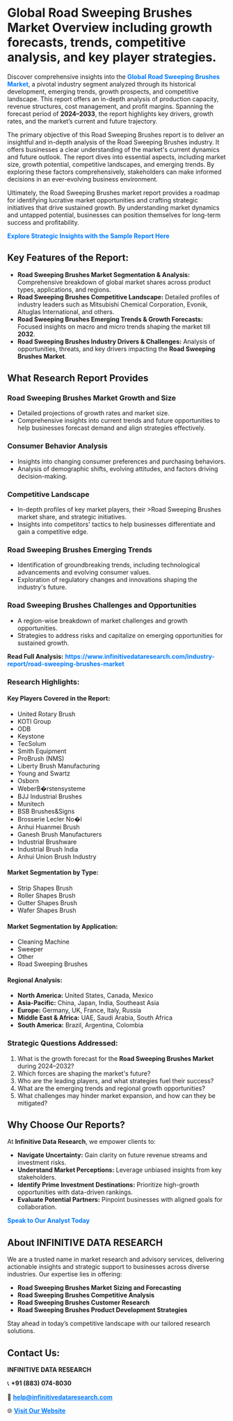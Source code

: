 <h1>Global Road Sweeping Brushes Market Overview including growth forecasts, trends, competitive analysis, and key player strategies.</h1>
<p>
Discover comprehensive insights into the 
<a href="https://www.infinitivedataresearch.com/industry-report/road-sweeping-brushes-market" rel="dofollow" style="color: #007BFF; text-decoration: none;"><strong>Global Road Sweeping Brushes Market</strong></a>, a pivotal industry segment analyzed through its historical development, emerging trends, growth prospects, and competitive landscape. This report offers an in-depth analysis of production capacity, revenue structures, cost management, and profit margins. Spanning the forecast period of <strong>2024–2033</strong>, the report highlights key drivers, growth rates, and the market’s current and future trajectory.
</p>
<p>
The primary objective of this Road Sweeping Brushes report is to deliver an insightful and in-depth analysis of the Road Sweeping Brushes industry. It offers businesses a clear understanding of the market's current dynamics and future outlook. The report dives into essential aspects, including market size, growth potential, competitive landscapes, and emerging trends. By exploring these factors comprehensively, stakeholders can make informed decisions in an ever-evolving business environment.
</p>
<p>
Ultimately, the Road Sweeping Brushes market report provides a roadmap for identifying lucrative market opportunities and crafting strategic initiatives that drive sustained growth. By understanding market dynamics and untapped potential, businesses can position themselves for long-term success and profitability.
</p>
<p>
<a href="https://www.infinitivedataresearch.com/request-sample/reportId=107821" style="color: #007BFF; text-decoration: none;"><strong>Explore Strategic Insights with the Sample Report Here</strong></a>
</p>

<h2>Key Features of the Report:</h2>
<ul>
<li><strong>Road Sweeping Brushes Market Segmentation & Analysis:</strong> Comprehensive breakdown of global market shares across product types, applications, and regions.</li>
<li><strong>Road Sweeping Brushes Competitive Landscape:</strong> Detailed profiles of industry leaders such as Mitsubishi Chemical Corporation, Evonik, Altuglas International, and others.</li>
<li><strong>Road Sweeping Brushes Emerging Trends & Growth Forecasts:</strong> Focused insights on macro and micro trends shaping the market till <strong>2032</strong>.</li>
<li><strong>Road Sweeping Brushes Industry Drivers & Challenges:</strong> Analysis of opportunities, threats, and key drivers impacting the <strong>Road Sweeping Brushes Market</strong>.</li>
</ul>

<h2>What Research Report Provides</h2>
<h3>Road Sweeping Brushes Market Growth and Size</h3>
<ul>
<li>Detailed projections of growth rates and market size.</li>
<li>Comprehensive insights into current trends and future opportunities to help businesses forecast demand and align strategies effectively.</li>
</ul>

<h3>Consumer Behavior Analysis</h3>
<ul>
<li>Insights into changing consumer preferences and purchasing behaviors.</li>
<li>Analysis of demographic shifts, evolving attitudes, and factors driving decision-making.</li>
</ul>

<h3>Competitive Landscape</h3>
<ul>
<li>In-depth profiles of key market players, their >Road Sweeping Brushes market share, and strategic initiatives.</li>
<li>Insights into competitors' tactics to help businesses differentiate and gain a competitive edge.</li>
</ul>

<h3>Road Sweeping Brushes Emerging Trends</h3>
<ul>
<li>Identification of groundbreaking trends, including technological advancements and evolving consumer values.</li>
<li>Exploration of regulatory changes and innovations shaping the industry's future.</li>
</ul>

<h3>Road Sweeping Brushes Challenges and Opportunities</h3>
<ul>
<li>A region-wise breakdown of market challenges and growth opportunities.</li>
<li>Strategies to address risks and capitalize on emerging opportunities for sustained growth.</li>
</ul>
<p><strong>Read Full Analysis:</strong> <a href="https://www.infinitivedataresearch.com/industry-report/road-sweeping-brushes-market" rel="dofollow" style="color: #007BFF; text-decoration: none;"><strong>https://www.infinitivedataresearch.com/industry-report/road-sweeping-brushes-market</strong></a></p>
<h3>Research Highlights:</h3>
<h4>Key Players Covered in the Report:</h4>
<ul><li>United Rotary Brush</li><li>KOTI Group</li><li>ODB</li><li>Keystone</li><li>TecSolum</li><li>Smith Equipment</li><li>ProBrush (NMS)</li><li>Liberty Brush Manufacturing</li><li>Young and Swartz</li><li>Osborn</li><li>WeberB�rstensysteme</li><li>BJJ Industrial Brushes</li><li>Munitech</li><li>BSB Brushes&amp;Signs</li><li>Brosserie Lecler No�l</li><li>Anhui Huanmei Brush</li><li>Ganesh Brush Manufacturers</li><li>Industrial Brushware</li><li>Industrial Brush India</li><li>Anhui Union Brush Industry</li></ul>
<h4>Market Segmentation by Type:</h4>
<ul><li>Strip Shapes Brush</li><li>Roller Shapes Brush</li><li>Gutter Shapes Brush</li><li>Wafer Shapes Brush</li></ul>
<h4>Market Segmentation by Application:</h4>
<ul><li>Cleaning Machine</li><li>Sweeper</li><li>Other</li><li>Road Sweeping Brushes</li></ul>

<h4>Regional Analysis:</h4>
<ul>
<li><strong>North America:</strong> United States, Canada, Mexico</li>
<li><strong>Asia-Pacific:</strong> China, Japan, India, Southeast Asia</li>
<li><strong>Europe:</strong> Germany, UK, France, Italy, Russia</li>
<li><strong>Middle East & Africa:</strong> UAE, Saudi Arabia, South Africa</li>
<li><strong>South America:</strong> Brazil, Argentina, Colombia</li>
</ul>

<h3>Strategic Questions Addressed:</h3>
<ol>
<li>What is the growth forecast for the <strong>Road Sweeping Brushes Market</strong> during 2024–2032?</li>
<li>Which forces are shaping the market's future?</li>
<li>Who are the leading players, and what strategies fuel their success?</li>
<li>What are the emerging trends and regional growth opportunities?</li>
<li>What challenges may hinder market expansion, and how can they be mitigated?</li>
</ol>

<h2>Why Choose Our Reports?</h2>
<p>At <strong>Infinitive Data Research</strong>, we empower clients to:</p>
<ul>
<li><strong>Navigate Uncertainty:</strong> Gain clarity on future revenue streams and investment risks.</li>
<li><strong>Understand Market Perceptions:</strong> Leverage unbiased insights from key stakeholders.</li>
<li><strong>Identify Prime Investment Destinations:</strong> Prioritize high-growth opportunities with data-driven rankings.</li>
<li><strong>Evaluate Potential Partners:</strong> Pinpoint businesses with aligned goals for collaboration.</li>
</ul>
<p><a href="https://www.infinitivedataresearch.com/industry-report/road-sweeping-brushes-market" rel="dofollow" style="color: #007BFF; text-decoration: none;"><strong>Speak to Our Analyst Today</strong></a></p>

<h2>About INFINITIVE DATA RESEARCH</h2>
<p>We are a trusted name in market research and advisory services, delivering actionable insights and strategic support to businesses across diverse industries. Our expertise lies in offering:</p>
<ul>
<li><strong>Road Sweeping Brushes Market Sizing and Forecasting</strong></li>
<li><strong>Road Sweeping Brushes Competitive Analysis</strong></li>
<li><strong>Road Sweeping Brushes Customer Research</strong></li>
<li><strong>Road Sweeping Brushes Product Development Strategies</strong></li>
</ul>
<p>Stay ahead in today’s competitive landscape with our tailored research solutions.</p>

<h2>Contact Us:</h2>
<p><strong>INFINITIVE DATA RESEARCH</strong></p>
<p>📞 <strong>+91 (883) 074-8030</strong></p>
<p>📧 <strong><a href="mailto:help@infinitivedataresearch.com" style="color: #007BFF;">help@infinitivedataresearch.com</a></strong></p>
<p>🌐 <strong><a href="https://www.infinitivedataresearch.com" rel="dofollow" style="color: #007BFF;">Visit Our Website</a></strong></p>